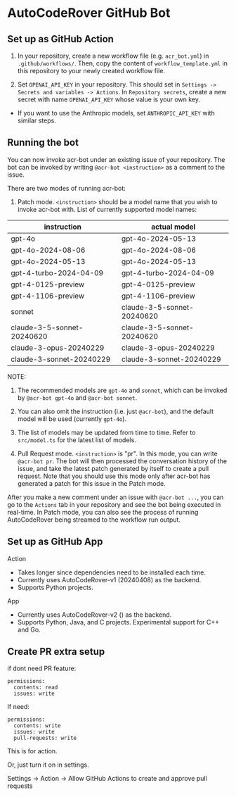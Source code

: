 # AutoCodeRover GitHub Bot

## Set up as GitHub Action

1. In your repository, create a new workflow file (e.g. `acr_bot.yml`) in `.github/workflows/`. Then, copy the content of `workflow_template.yml` in this repository to your newly created workflow file.

2. Set `OPENAI_API_KEY` in your repository. This should set in `Settings -> Secrets and variables -> Actions`. In `Repository secrets`, create a new secret with name `OPENAI_API_KEY` whose value is your own key.
  - If you want to use the Anthropic models, set `ANTHROPIC_API_KEY` with similar steps.


## Running the bot

You can now invoke acr-bot under an existing issue of your repository. The bot can be invoked by
writing `@acr-bot <instruction>` as a comment to the issue.

There are two modes of running acr-bot:

1. Patch mode. `<instruction>` should be a model name that you wish to invoke acr-bot with. List of currently supported model names:


| instruction | actual model |
| --- | --- |
| gpt-4o | gpt-4o-2024-05-13 |
| gpt-4o-2024-08-06 | gpt-4o-2024-08-06 |
| gpt-4o-2024-05-13 | gpt-4o-2024-05-13 |
| gpt-4-turbo-2024-04-09 | gpt-4-turbo-2024-04-09 |
| gpt-4-0125-preview | gpt-4-0125-preview |
| gpt-4-1106-preview | gpt-4-1106-preview |
| sonnet | claude-3-5-sonnet-20240620 |
| claude-3-5-sonnet-20240620 | claude-3-5-sonnet-20240620 |
| claude-3-opus-20240229 | claude-3-opus-20240229 |
| claude-3-sonnet-20240229 | claude-3-sonnet-20240229 |


NOTE:

1. The recommended models are `gpt-4o` and `sonnet`, which can be invoked by `@acr-bot gpt-4o` and `@acr-bot sonnet`.
2. You can also omit the instruction (i.e. just `@acr-bot`), and the default model will be used (currently `gpt-4o`).
3. The list of models may be updated from time to time. Refer to `src/model.ts` for the latest list of models.


2. Pull Request mode. `<instruction>` is "pr". In this mode, you can write `@acr-bot pr`. The bot will then processed the conversation history of the issue, and take the latest patch generated by itself to create a pull request. Note that you should use this mode only after acr-bot has generated a patch for this issue in the Patch mode.


After you make a new comment under an issue with `@acr-bot ...`, you can go to the `Actions` tab in your repository and see the bot being executed in real-time. In Patch mode, you can also see the process of running AutoCodeRover being streamed to the workflow run output.


## Set up as GitHub App


Action

- Takes longer since dependencies need to be installed each time.
- Currently uses AutoCodeRover-v1 (20240408) as the backend.
- Supports Python projects.

App

- Currently uses AutoCodeRover-v2 () as the backend.
- Supports Python, Java, and C projects. Experimental support for C++ and Go.




## Create PR extra setup

if dont need PR feature:

```
permissions:
  contents: read
  issues: write
```

If need:

```
permissions:
  contents: write
  issues: write
  pull-requests: write
```

This is for action.

Or, just turn it on in settings.

Settings -> Action -> Allow GitHub Actions to create and approve pull requests